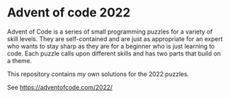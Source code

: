 # Advent of code 2022 #
Advent of Code is a series of small programming puzzles for a variety of skill levels. They are self-contained and are just as appropriate for an expert who wants to stay sharp as they are for a beginner who is just learning to code. Each puzzle calls upon different skills and has two parts that build on a theme.

This repository contains my own solutions for the 2022 puzzles.

See https://adventofcode.com/2022/
